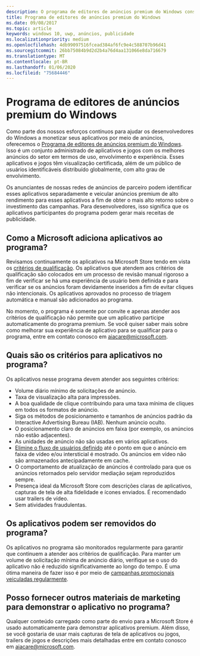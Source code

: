```yaml
---
description: O programa de editores de anúncios premium do Windows consiste em um conjunto administrado de aplicativos habilitados para anúncios que as redes de anúncios de parceiros podem usar para veicular anúncios premium de alto-rendimento. Os aplicativos nesse programa são os melhores do setor em termos de uso, envolvimento e experiência.
title: Programa de editores de anúncios premium do Windows
ms.date: 09/08/2017
ms.topic: article
keywords: windows 10, uwp, anúncios, publicidade
ms.localizationpriority: medium
ms.openlocfilehash: 4db99097516fcead384af6fc9e4c588707b96d41
ms.sourcegitcommit: 26bb75084b9d2d2b4a76d4aa131066e8da716679
ms.translationtype: MT
ms.contentlocale: pt-BR
ms.lasthandoff: 01/06/2020
ms.locfileid: "75684446"
---
```

# <a name="windows-premium-ads-publishers-program"></a>Programa de editores de anúncios premium do Windows

Como parte dos nossos esforços contínuos para ajudar os desenvolvedores do Windows a monetizar seus aplicativos por meio de anúncios, oferecemos o [Programa de editores de anúncios premium do Windows](https://www.windowspremiumapps.com). Isso é um conjunto administrado de aplicativos e jogos com os melhores anúncios do setor em termos de uso, envolvimento e experiência. Esses aplicativos e jogos têm visualização certificada, além de um público de usuários identificáveis distribuído globalmente, com alto grau de envolvimento.

Os anunciantes de nossas redes de anúncios de parceiro podem identificar esses aplicativos separadamente e veicular anúncios premium de alto rendimento para esses aplicativos a fim de obter o mais alto retorno sobre o investimento das campanhas. Para desenvolvedores, isso significa que os aplicativos participantes do programa podem gerar mais receitas de publicidade.

## <a name="how-does-microsoft-add-apps-to-this-program"></a>Como a Microsoft adiciona aplicativos ao programa? 

Revisamos continuamente os aplicativos na Microsoft Store tendo em vista os [critérios de qualificação](#what-are-the-criteria-for-apps-in-the-program). Os aplicativos que atendem aos critérios de qualificação são colocados em um processo de revisão manual rigoroso a fim de verificar se há uma experiência de usuário bem definida e para verificar se os anúncios foram devidamente inseridos a fim de evitar cliques não intencionais. Os aplicativos aprovados no processo de triagem automática e manual são adicionados ao programa.

No momento, o programa é somente por convite e apenas atender aos critérios de qualificação não permite que um aplicativo participe automaticamente do programa premium. Se você quiser saber mais sobre como melhorar sua experiência de aplicativo para se qualificar para o programa, entre em contato conosco em aiacare@microsoft.com.

## <a name="what-are-the-criteria-for-apps-in-the-program"></a>Quais são os critérios para aplicativos no programa?

Os aplicativos nesse programa devem atender aos seguintes critérios:

* Volume diário mínimo de solicitações de anúncio. 
* Taxa de visualização alta para impressões. 
* A boa qualidade de clique contribuindo para uma taxa mínima de cliques em todos os formatos de anúncio. 
* Siga os métodos de posicionamento e tamanhos de anúncios padrão da Interactive Advertising Bureau (IAB). Nenhum anúncio oculto.
* O posicionamento claro de anúncios em faixa (por exemplo, os anúncios não estão adjacentes).
* As unidades de anúncio não são usadas em vários aplicativos.
* [Elimine o fluxo de usuários definido](https://blogs.windows.com/buildingapps/2017/08/31/best-practices-using-video-ads-windows-apps/) até o ponto em que o anúncio em faixa de vídeo e/ou intersticial é mostrado. Os anúncios em vídeo não são armazenados antecipadamente em cache. 
* O comportamento de atualização de anúncios é controlado para que os anúncios retornados pelo servidor mediação sejam reproduzidos sempre.
* Presença ideal da Microsoft Store com descrições claras de aplicativos, capturas de tela de alta fidelidade e ícones enviados. É recomendado usar trailers de vídeo.
* Sem atividades fraudulentas.

## <a name="can-apps-get-removed-from-the-program"></a>Os aplicativos podem ser removidos do programa?

Os aplicativos no programa são monitorados regularmente para garantir que continuem a atender aos critérios de qualificação. Para manter um volume de solicitação mínima de anúncio diário, verifique se o uso do aplicativo não é reduzido significativamente ao longo do tempo. É uma ótima maneira de fazer isso é por meio de [campanhas promocionais veiculadas regularmente](https://developer.microsoft.com/store/promote-your-apps).

## <a name="can-i-provide-additional-marketing-material-to-showcase-my-app-in-the-program"></a>Posso fornecer outros materiais de marketing para demonstrar o aplicativo no programa? 

Qualquer conteúdo carregado como parte do envio para a Microsoft Store é usado automaticamente para demonstrar aplicativos premium. Além disso, se você gostaria de usar mais capturas de tela de aplicativos ou jogos, trailers de jogos e descrições mais detalhadas entre em contato conosco em aiacare@microsoft.com.
